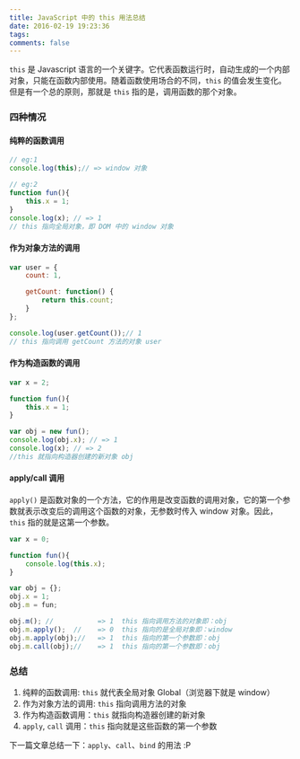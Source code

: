 ```yaml
---
title: JavaScript 中的 this 用法总结
date: 2016-02-19 19:23:36
tags:
comments: false
---
```


`this` 是 Javascript 语言的一个关键字。它代表函数运行时，自动生成的一个内部对象，只能在函数内部使用。随着函数使用场合的不同，`this` 的值会发生变化。但是有一个总的原则，那就是 `this` 指的是，调用函数的那个对象。

<!-- more -->
### 四种情况
#### 纯粹的函数调用

```js
// eg:1
console.log(this);// => window 对象

// eg:2
function fun(){
    this.x = 1;
}
console.log(x); // => 1
// this 指向全局对象，即 DOM 中的 window 对象
```

#### 作为对象方法的调用

```js
var user = {
    count: 1,

    getCount: function() {
        return this.count;
    }
};

console.log(user.getCount());// 1
// this 指向调用 getCount 方法的对象 user
```

#### 作为构造函数的调用
```js
var x = 2;

function fun(){
    this.x = 1;
}

var obj = new fun();
console.log(obj.x); // => 1
console.log(x); // => 2
//this 就指向构造器创建的新对象 obj
```

#### apply/call 调用
`apply()` 是函数对象的一个方法，它的作用是改变函数的调用对象，它的第一个参数就表示改变后的调用这个函数的对象，无参数时传入 window 对象。因此，`this` 指的就是这第一个参数。
```js
var x = 0;

function fun(){
    console.log(this.x);
}

var obj = {};
obj.x = 1;
obj.m = fun;

obj.m(); //           => 1  this 指向调用方法的对象即：obj
obj.m.apply();  //    => 0  this 指向的是全局对象即：window
obj.m.apply(obj);//   => 1  this 指向的第一个参数即：obj
obj.m.call(obj);//    => 1  this 指向的第一个参数即：obj
```

### 总结
1. 纯粹的函数调用: `this` 就代表全局对象 Global（浏览器下就是 window）
2. 作为对象方法的调用: `this` 指向调用方法的对象
3. 作为构造函数调用：`this` 就指向构造器创建的新对象
4. `apply`, `call` 调用：`this` 指向就是这些函数的第一个参数

下一篇文章总结一下：`apply`、`call`、`bind` 的用法 :P
